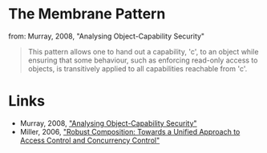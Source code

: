 # The Membrane Pattern

from: Murray, 2008, "Analysing Object-Capability Security"
> This pattern allows one to hand out a capability, 'c', to an object while ensuring that some behaviour, such as enforcing read-only access to objects, is transitively applied to all capabilities reachable from 'c'.

# Links
- Murray, 2008, ["Analysing Object-Capability Security"](https://www.cs.ox.ac.uk/files/2690/AOCS.pdf)
- Miller, 2006, ["Robust Composition: Towards a Unified Approach to Access Control and Concurrency Control"](http://www.erights.org/talks/thesis/markm-thesis.pdf)
